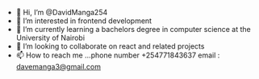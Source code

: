 - 👋 Hi, I’m @DavidManga254
- 👀 I’m interested in frontend development
- 🌱 I’m currently learning a bachelors degree in computer science at the University of Nairobi
- 💞️ I’m looking to collaborate on react and related projects
- 📫 How to reach me ...phone number +254771843637
                         email : davemanga3@gmail.com

<!---
DavidManga254/DavidManga254 is a ✨ special ✨ repository because its `README.md` (this file) appears on your GitHub profile.
You can click the Preview link to take a look at your changes.
--->
